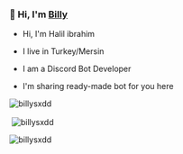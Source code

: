### 👋 Hi, I'm [Billy](https://discord.com/users/1108043141954674759)

- Hi, I'm Halil ibrahim

- I live in Turkey/Mersin

- I am a Discord Bot Developer

- I'm sharing ready-made bot for you here


<p align="left"> <img src="https://komarev.com/ghpvc/?username=billysxdd&label=Profile%20views&color=0e75b6&style=flat" alt="billysxdd" /> </p> 


<p>&nbsp;<img align="center" src="https://github-readme-stats.vercel.app/api?username=billysxdd&show_icons=true&theme=dracula&locale=en" alt="billysxdd"/></p>


<p><img align="center" src="https://github-readme-streak-stats.herokuapp.com/?user=billysxdd&theme=dracula" alt="billysxdd" /></p>
